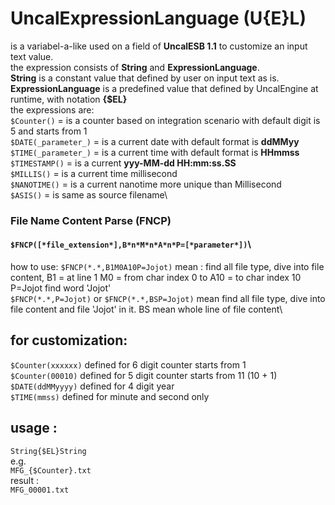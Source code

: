 # UncalExpressionLanguage (U{E}L)

is a variabel-a-like used on a field of **UncalESB 1.1** to customize an input text value.\
the expression consists of **String** and **ExpressionLanguage**.\
**String** is a constant value that defined by user on input text as is.\
**ExpressionLanguage** is a predefined value that defined by UncalEngine at runtime, with notation **{$EL}**\
the expressions are:\
`$Counter()` = is a counter based on integration scenario with default digit is 5 and starts from 1\
`$DATE(_parameter_)` = is a current date with default format is **ddMMyy**\
`$TIME(_parameter_)` = is a current time with default format is **HHmmss**\
`$TIMESTAMP()` = is a current **yyy-MM-dd HH:mm:ss.SS**\
`$MILLIS()` = is a current time millisecond\
`$NANOTIME()` = is a current nanotime more unique than Millisecond\
`$ASIS()` = is same as source filename\
### File Name Content Parse (FNCP)
#### `$FNCP([*file_extension*],B*n*M*n*A*n*P=[*parameter*])`\
how to use:
`$FNCP(*.*,B1M0A10P=Jojot)` mean : find all file type, dive into file content, B1 = at line 1 M0 = from char index 0 to A10 = to char index 10 P=Jojot find word 'Jojot'\
`$FNCP(*.*,P=Jojot)` or `$FNCP(*.*,BSP=Jojot)` mean find all file type, dive into file content and file 'Jojot' in it. BS mean whole line of file content\
## for customization:
`$Counter(xxxxxx)` defined for 6 digit counter starts from 1\
`$Counter(00010)` defined for 5 digit counter starts from 11 (10 + 1)\
`$DATE(ddMMyyyy)` defined for 4 digit year\
`$TIME(mmss)` defined for minute and second only

## usage :
`String{$EL}String`\
e.g.\
`MFG_{$Counter}.txt`\
result :\
`MFG_00001.txt`
